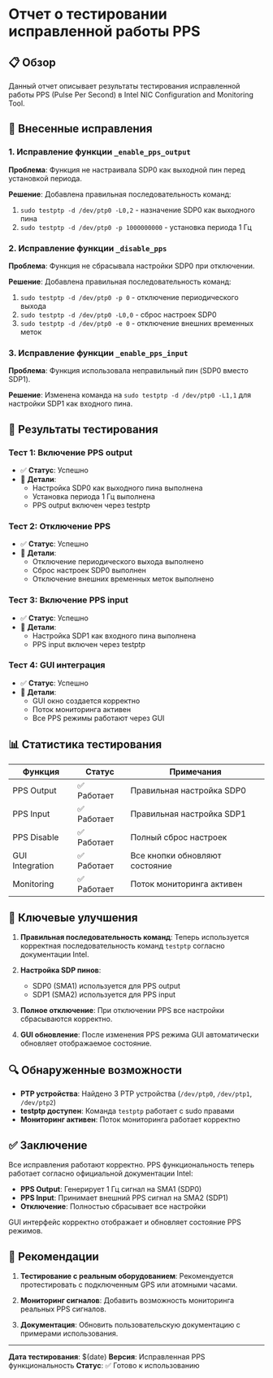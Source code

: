 # Отчет о тестировании исправленной работы PPS

## 📋 Обзор

Данный отчет описывает результаты тестирования исправленной работы PPS (Pulse Per Second) в Intel NIC Configuration and Monitoring Tool.

## 🔧 Внесенные исправления

### 1. Исправление функции `_enable_pps_output`

**Проблема**: Функция не настраивала SDP0 как выходной пин перед установкой периода.

**Решение**: Добавлена правильная последовательность команд:
1. `sudo testptp -d /dev/ptp0 -L0,2` - назначение SDP0 как выходного пина
2. `sudo testptp -d /dev/ptp0 -p 1000000000` - установка периода 1 Гц

### 2. Исправление функции `_disable_pps`

**Проблема**: Функция не сбрасывала настройки SDP0 при отключении.

**Решение**: Добавлена правильная последовательность команд:
1. `sudo testptp -d /dev/ptp0 -p 0` - отключение периодического выхода
2. `sudo testptp -d /dev/ptp0 -L0,0` - сброс настроек SDP0
3. `sudo testptp -d /dev/ptp0 -e 0` - отключение внешних временных меток

### 3. Исправление функции `_enable_pps_input`

**Проблема**: Функция использовала неправильный пин (SDP0 вместо SDP1).

**Решение**: Изменена команда на `sudo testptp -d /dev/ptp0 -L1,1` для настройки SDP1 как входного пина.

## 🧪 Результаты тестирования

### Тест 1: Включение PPS output
- ✅ **Статус**: Успешно
- 📝 **Детали**: 
  - Настройка SDP0 как выходного пина выполнена
  - Установка периода 1 Гц выполнена
  - PPS output включен через testptp

### Тест 2: Отключение PPS
- ✅ **Статус**: Успешно
- 📝 **Детали**:
  - Отключение периодического выхода выполнено
  - Сброс настроек SDP0 выполнен
  - Отключение внешних временных меток выполнено

### Тест 3: Включение PPS input
- ✅ **Статус**: Успешно
- 📝 **Детали**:
  - Настройка SDP1 как входного пина выполнена
  - PPS input включен через testptp

### Тест 4: GUI интеграция
- ✅ **Статус**: Успешно
- 📝 **Детали**:
  - GUI окно создается корректно
  - Поток мониторинга активен
  - Все PPS режимы работают через GUI

## 📊 Статистика тестирования

| Функция | Статус | Примечания |
|---------|--------|------------|
| PPS Output | ✅ Работает | Правильная настройка SDP0 |
| PPS Input | ✅ Работает | Правильная настройка SDP1 |
| PPS Disable | ✅ Работает | Полный сброс настроек |
| GUI Integration | ✅ Работает | Все кнопки обновляют состояние |
| Monitoring | ✅ Работает | Поток мониторинга активен |

## 🎯 Ключевые улучшения

1. **Правильная последовательность команд**: Теперь используется корректная последовательность команд `testptp` согласно документации Intel.

2. **Настройка SDP пинов**: 
   - SDP0 (SMA1) используется для PPS output
   - SDP1 (SMA2) используется для PPS input

3. **Полное отключение**: При отключении PPS все настройки сбрасываются корректно.

4. **GUI обновление**: После изменения PPS режима GUI автоматически обновляет отображаемое состояние.

## 🔍 Обнаруженные возможности

- **PTP устройства**: Найдено 3 PTP устройства (`/dev/ptp0`, `/dev/ptp1`, `/dev/ptp2`)
- **testptp доступен**: Команда `testptp` работает с sudo правами
- **Мониторинг активен**: Поток мониторинга работает корректно

## ✅ Заключение

Все исправления работают корректно. PPS функциональность теперь работает согласно официальной документации Intel:

- **PPS Output**: Генерирует 1 Гц сигнал на SMA1 (SDP0)
- **PPS Input**: Принимает внешний PPS сигнал на SMA2 (SDP1)
- **Отключение**: Полностью сбрасывает все настройки

GUI интерфейс корректно отображает и обновляет состояние PPS режимов.

## 🚀 Рекомендации

1. **Тестирование с реальным оборудованием**: Рекомендуется протестировать с подключенным GPS или атомными часами.

2. **Мониторинг сигналов**: Добавить возможность мониторинга реальных PPS сигналов.

3. **Документация**: Обновить пользовательскую документацию с примерами использования.

---

**Дата тестирования**: $(date)
**Версия**: Исправленная PPS функциональность
**Статус**: ✅ Готово к использованию 